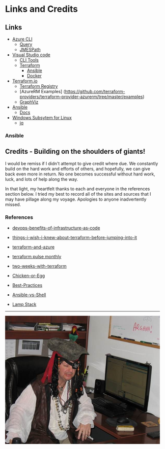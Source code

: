 # Links and Credits

## Links

 * [Azure CLI](https://docs.microsoft.com/en-us/cli/azure/install-azure-cli)
   * [Query](https://docs.microsoft.com/en-us/cli/azure/query-azure-cli?view=azure-cli-latest)
   * [JMESPath](http://jmespath.org/)
 * [Visual Studio code](https://code.visualstudio.com/)
    * [CLI Tools](https://marketplace.visualstudio.com/items?itemName=ms-vscode.azurecli)
    * [Terraform](https://marketplace.visualstudio.com/items?itemName=mauve.terraform)
	  * [Ansible](https://marketplace.visualstudio.com/items?itemName=vscoss.vscode-ansible)
	  * [Docker](https://marketplace.visualstudio.com/items?itemName=PeterJausovec.vscode-docker)
 * [Terraform.io](https://terraform.io)
   * [Terraform Registry](https://registry.terraform.io/browse?provider=azurerm)
   * [AzureRM Examples]   (https://github.com/terraform-providers/terraform-provider-azurerm/tree/master/examples)
   * [GraphViz](https://www.graphviz.org/)
 * [Ansible](http://docs.ansible.com/ansible/latest/installation_guide/intro_installation.html)
    * [Docs](http://docs.ansible.com/ansible/latest/modules/modules_by_category.html)
 * [Windows Subsytem for Linux](https://docs.microsoft.com/en-us/windows/wsl/install-win10)
    * [jq](https://stedolan.github.io/jq/)

### Ansible
  

## Credits - Building on the shoulders of giants!
I would be remiss if I didn't attempt to give credit where due. We constantly build on the hard work and efforts of others, and hopefully, we can give back even more in return. No one becomes successful without hard work, luck, and lots of help along the way. 

In that light, my heartfelt thanks to each and everyone in the references section below. I tried my best to record all of the sites and sources that I may have pillage along my voyage.  Apologies to anyone inadvertently missed.   

### References

 * [devops-benefits-of-infrastructure-as-code
](https://stelligent.com/2017/06/29/devops-benefits-of-infrastructure-as-code/
)
 * [things-i-wish-i-knew-about-terraform-before-jumping-into-it](https://medium.com/@hbarcelos/things-i-wish-i-knew-about-terraform-before-jumping-into-it-43ee92a9dd65
)
 * [terraform-and-azure](http://www.anniehedgie.com/terraform-and-azure
)
 * [terraform pulse monthly](https://github.com/hashicorp/terraform/pulse/monthly
)
 * [two-weeks-with-terraform](https://charity.wtf/2016/02/23/two-weeks-with-terraform/
)
 * [Chicken-or-Egg](https://www.monterail.com/blog/chicken-or-egg-terraforms-remote-backend)
 
 * [Best-Practices](https://www.serverraumgeschichten.de/2018/04/ansible-best-practices/)
 
 * [Ansible-vs-Shell](https://hvops.com/articles/ansible-vs-shell-scripts/)

 * [Lamp Stack](https://coderwall.com/p/6zm8rq/how-to-create-a-lamp-stack-with-ansible)
---
![jim](./images/pirate-jim.jpg "Thanks - Pirate Jim")